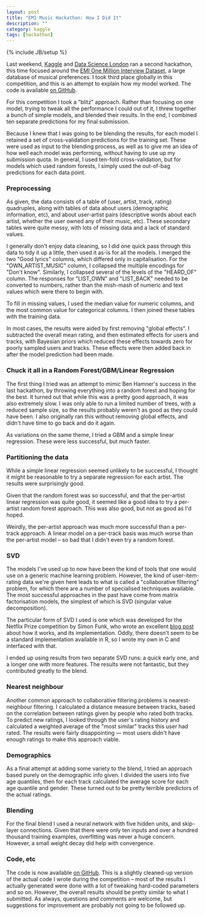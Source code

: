 ```yaml
---
layout: post
title: "EMI Music Hackathon: How I Did It"
description: ""
category: kaggle
tags: [hackathon]
---
```

{% include JB/setup %}

Last weekend, [Kaggle][kaggle] and [Data Science London][dsl] ran a second hackathon, this time focused around the [EMI One Million Interview Dataset][dataset], a large database of musical preferences. I took third place globally in this competition, and this is an attempt to explain how my model worked. The code is available [on GitHub][github].

For this competition I took a "blitz" approach. Rather than focusing on one model, trying to tweak all the performance I could out of it, I threw together a bunch of simple models, and blended their results. In the end, I combined ten separate predictions for my final submission.

Because I knew that I was going to be blending the results, for each model I retained a set of cross-validation predictions for the training set. These were used as input to the blending process, as well as to give me an idea of how well each model was performing, without having to use up my submission quota. In general, I used ten-fold cross-validation, but for models which used random forests, I simply used the out-of-bag predictions for each data point. 

### Preprocessing

As given, the data consists of a table of (user, artist, track, rating) quadruples, along with tables of data about users (demographic information, etc), and about user-artist pairs (descriptive words about each artist, whether the user owned any of their music, etc). These secondary tables were quite messy, with lots of missing data and a lack of standard values.

I generally don't enjoy data cleaning, so I did one quick pass through this data to tidy it up a little, then used it as-is for all the models. I merged the two "Good lyrics" columns, which differed only in capitalisation. For the "OWN_ARTIST_MUSIC" column, I collapsed the multiple encodings for "Don't know". Similarly, I collapsed several of the levels of the "HEARD_OF" column. The responses for "LIST_OWN" and "LIST_BACK" needed to be converted to numbers, rather than the mish-mash of numeric and text values which were there to begin with.

To fill in missing values, I used the median value for numeric columns, and the most common value for categorical columns. I then joined these tables with the training data.

In most cases, the results were aided by first removing "global effects". I subtracted the overall mean rating, and then estimated effects for users and tracks, with Bayesian priors which reduced these effects towards zero for poorly sampled users and tracks. These effects were then added back in after the model prediction had been made.

### Chuck it all in a Random Forest/GBM/Linear Regression

The first thing I tried was an attempt to mimic Ben Hamner's success in the last hackathon, by throwing everything into a random forest and hoping for the best. It turned out that while this was a pretty good approach, it was also extremely slow. I was only able to run a limited number of trees, with a reduced sample size, so the results probably weren't as good as they could have been. I also originally ran this without removing global effects, and didn't have time to go back and do it again.

As variations on the same theme, I tried a GBM and a simple linear regression. These were less successful, but much faster.

### Partitioning the data

While a simple linear regression seemed unlikely to be successful, I thought it might be reasonable to try a separate regression for each artist. The results were surprisingly good.

Given that the random forest was so successful, and that the per-artist linear regression was quite good, it seemed like a good idea to try a per-artist random forest approach. This was also good, but not as good as I'd hoped.

Weirdly, the per-artist approach was much more successful than a per-track approach. A linear model on a per-track basis was much worse than the per-artist model – so bad that I didn't even try a random forest.

### SVD

The models I've used up to now have been the kind of tools that one would use on a generic machine learning problem. However, the kind of user-item-rating data we're given here leads to what is called a "collaborative filtering" problem, for which there are a number of specialised techniques available. The most successful approaches in the past have come from matrix factorisation models, the simplest of which is SVD (singular value decomposition).

The particular form of SVD I used is one which was developed for the Netflix Prize competition by Simon Funk, who wrote an excellent [blog post][funk] about how it works, and its implementation. Oddly, there doesn't seem to be a standard implementation available in R, so I wrote my own in C and interfaced with that.

I ended up using results from two separate SVD runs: a quick early one, and a longer one with more features. The results were not fantastic, but they contributed greatly to the blend.

### Nearest neighbour

Another common approach to collaborative filtering problems is nearest-neighbour filtering. I calculated a distance measure between tracks, based on the correlation between ratings given by people who rated both tracks. To predict new ratings, I looked through the user's rating history and calculated a weighted average of the "most similar" tracks this user had rated. The results were fairly disappointing — most users didn't have enough ratings to make this approach viable.

### Demographics

As a final attempt at adding some variety to the blend, I tried an approach based purely on the demographic info given. I divided the users into five age quantiles, then for each track calculated the average score for each age quantile and gender. These turned out to be pretty terrible predictors of the actual ratings.

### Blending

For the final blend I used a neural network with five hidden units, and skip-layer connections. Given that there were only ten inputs and over a hundred thousand training examples, overfitting was never a huge concern. However, a small weight decay did help with convergence.

### Code, etc

The code is now available [on GitHub][github]. This is a slightly cleaned-up version of the actual code I wrote during the competition – most of the results I actually generated were done with a lot of tweaking hard-coded parameters and so on. However, the overall results should be pretty similar to what I submitted. As always, questions and comments are welcome, but suggestions for improvement are probably not going to be followed up.

[github]: http://www.github.com/mewo2/musichackathon/
[kaggle]: http://www.kaggle.com/
[dsl]: http://datasciencelondon.org/
[dataset]: http://musicdatascience.com/emi-million-interview-dataset/
[funk]: http://sifter.org/~simon/journal/20061211.html
